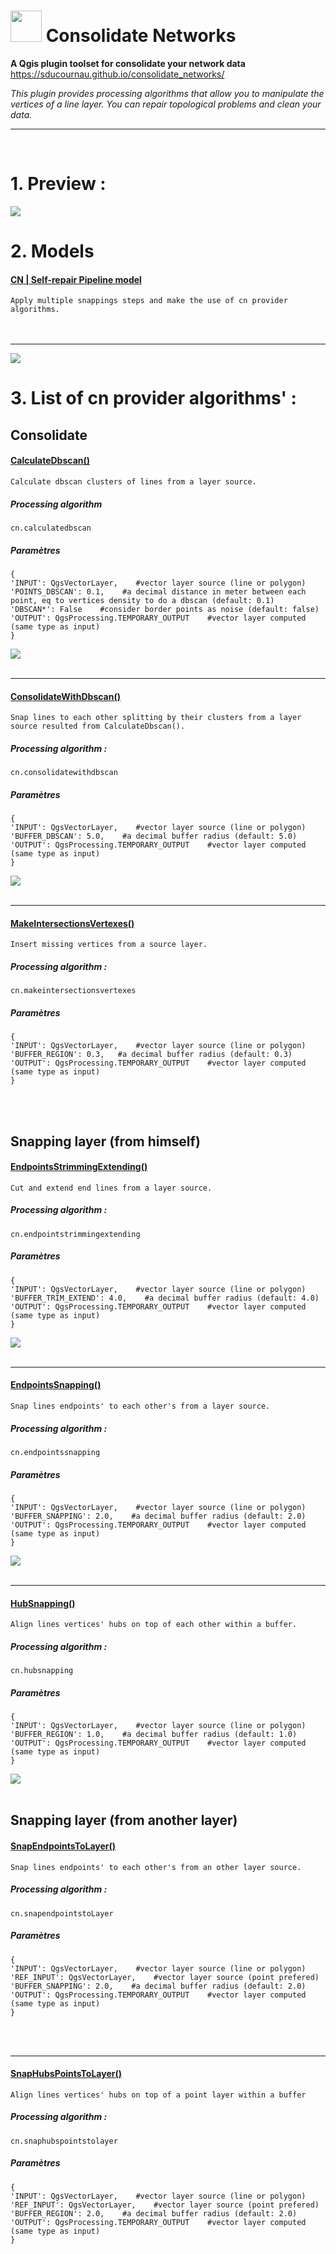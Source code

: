 # <img class="filter-invertfilter" src="https://github.com/sducournau/consolidate_networks/blob/main/icon.png?raw=true" width="50" height="50"> Consolidate Networks

**A Qgis plugin toolset for consolidate your network data**<br>
https://sducournau.github.io/consolidate_networks/

*This plugin provides processing algorithms that allow you to manipulate the vertices of a line layer.
You can repair topological problems and clean your data.*



******

<br>

# 1. Preview :

<img src="https://raw.githubusercontent.com/sducournau/consolidate_networks/main/ressources/comparaison_ban.png?raw=true">


<br>

# 2. Models
#### <ins>**CN | Self-repair Pipeline model**</ins>
`Apply multiple snappings steps and make the use of cn provider algorithms.`<br>
<br>
<br>
    
******

<img src="https://raw.githubusercontent.com/sducournau/consolidate_networks/main/ressources/mode_blueprint.png?raw=true">



# 3. List of cn provider algorithms' :

## Consolidate

#### <ins>**CalculateDbscan()**</ins>
`Calculate dbscan clusters of lines from a layer source.`<br>
##### Processing algorithm<br>
~~~~
cn.calculatedbscan
~~~~
##### Paramètres<br>
~~~~
{
'INPUT': QgsVectorLayer,    #vector layer source (line or polygon)
'POINTS_DBSCAN': 0.1,    #a decimal distance in meter between each point, eq to vertices density to do a dbscan (default: 0.1)
'DBSCAN*': False    #consider border points as noise (default: false)
'OUTPUT': QgsProcessing.TEMPORARY_OUTPUT    #vector layer computed (same type as input)
}
~~~~
<img src="https://raw.githubusercontent.com/sducournau/consolidate_networks/main/ressources/CalculateDbscan.png?raw=true">
<br>
<br>
    
******

#### <ins>**ConsolidateWithDbscan()**</ins>
`Snap lines to each other splitting by their clusters from a layer source resulted from CalculateDbscan().`<br>
##### Processing algorithm :<br>
~~~~
cn.consolidatewithdbscan
~~~~
##### Paramètres<br>
~~~~
{
'INPUT': QgsVectorLayer,    #vector layer source (line or polygon)
'BUFFER_DBSCAN': 5.0,    #a decimal buffer radius (default: 5.0)
'OUTPUT': QgsProcessing.TEMPORARY_OUTPUT    #vector layer computed (same type as input)
}
~~~~
<img src="https://raw.githubusercontent.com/sducournau/consolidate_networks/main/ressources/CalculateDbscan2.png?raw=true">
<br>
<br>

******

#### <ins>**MakeIntersectionsVertexes()**</ins>
`Insert missing vertices from a source layer.`<br>
##### Processing algorithm :<br>
~~~~
cn.makeintersectionsvertexes
~~~~
##### Paramètres<br>
~~~~
{
'INPUT': QgsVectorLayer,    #vector layer source (line or polygon)
'BUFFER_REGION': 0.3,   #a decimal buffer radius (default: 0.3)
'OUTPUT': QgsProcessing.TEMPORARY_OUTPUT    #vector layer computed (same type as input)
}
~~~~
<br>
<br>


## Snapping layer (from himself)


#### <ins>**EndpointsStrimmingExtending()**</ins>
`Cut and extend end lines from a layer source.`<br>
##### Processing algorithm :<br>
~~~~
cn.endpointstrimmingextending
~~~~
##### Paramètres<br>
~~~~
{
'INPUT': QgsVectorLayer,    #vector layer source (line or polygon)
'BUFFER_TRIM_EXTEND': 4.0,    #a decimal buffer radius (default: 4.0)
'OUTPUT': QgsProcessing.TEMPORARY_OUTPUT    #vector layer computed (same type as input)
}
~~~~
<img src="https://raw.githubusercontent.com/sducournau/consolidate_networks/main/ressources/EndpointsStrimmingExtending.png?raw=true">
<br>
<br>
  
******

#### <ins>**EndpointsSnapping()**</ins>
`Snap lines endpoints' to each other's from a layer source.`<br>
##### Processing algorithm :<br>
~~~~
cn.endpointssnapping
~~~~
##### Paramètres<br>
~~~~
{
'INPUT': QgsVectorLayer,    #vector layer source (line or polygon)
'BUFFER_SNAPPING': 2.0,    #a decimal buffer radius (default: 2.0)
'OUTPUT': QgsProcessing.TEMPORARY_OUTPUT    #vector layer computed (same type as input)
}
~~~~
<img src="https://raw.githubusercontent.com/sducournau/consolidate_networks/main/ressources/EndpointsSnapping.png?raw=true">
<br>
<br>


******

#### <ins>**HubSnapping()**</ins>
`Align lines vertices' hubs on top of each other within a buffer.`<br>
##### Processing algorithm :<br>
~~~~
cn.hubsnapping
~~~~
##### Paramètres<br>
~~~~
{
'INPUT': QgsVectorLayer,    #vector layer source (line or polygon)
'BUFFER_REGION': 1.0,    #a decimal buffer radius (default: 1.0)
'OUTPUT': QgsProcessing.TEMPORARY_OUTPUT    #vector layer computed (same type as input)
}
~~~~
<img src="https://raw.githubusercontent.com/sducournau/consolidate_networks/main/ressources/HubSnapping.png?raw=true">
<br>
<br>




## Snapping layer (from another layer)


#### <ins>**SnapEndpointsToLayer()**</ins>
`Snap lines endpoints' to each other's from an other layer source.`<br>
##### Processing algorithm :<br>
~~~~
cn.snapendpointstoLayer
~~~~
##### Paramètres<br>
~~~~
{
'INPUT': QgsVectorLayer,    #vector layer source (line or polygon)
'REF_INPUT': QgsVectorLayer,    #vector layer source (point prefered)
'BUFFER_SNAPPING': 2.0,    #a decimal buffer radius (default: 2.0)
'OUTPUT': QgsProcessing.TEMPORARY_OUTPUT    #vector layer computed (same type as input)
}
~~~~
<br>
<br>

******


#### <ins>**SnapHubsPointsToLayer()**</ins>
`Align lines vertices' hubs on top of a point layer within a buffer`<br>
##### Processing algorithm :<br>
~~~~
cn.snaphubspointstolayer
~~~~
##### Paramètres<br>
~~~~
{
'INPUT': QgsVectorLayer,    #vector layer source (line or polygon)
'REF_INPUT': QgsVectorLayer,    #vector layer source (point prefered)
'BUFFER_REGION': 2.0,    #a decimal buffer radius (default: 2.0)
'OUTPUT': QgsProcessing.TEMPORARY_OUTPUT    #vector layer computed (same type as input)
}
~~~~
<br>
<br>  
